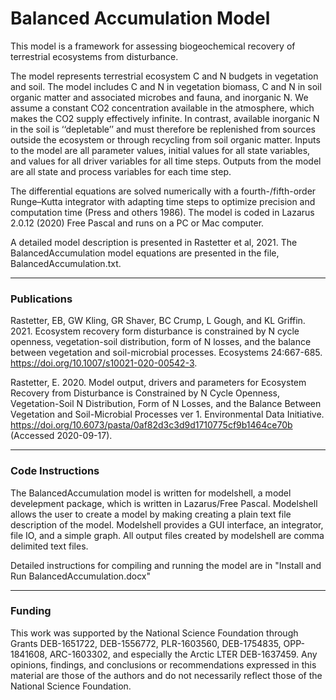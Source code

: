 # Balanced Accumulation Model
This model is a framework for assessing biogeochemical recovery of terrestrial ecosystems from disturbance. 

The model represents terrestrial ecosystem C and N budgets in vegetation and soil. The model includes C and N in vegetation biomass, C and N in soil organic matter and associated microbes and fauna, and inorganic N. We assume a constant CO2 concentration available in the atmosphere, which makes the CO2 supply effectively infinite. In contrast, available inorganic N in the soil is ‘‘depletable’’ and must therefore be replenished from sources outside the ecosystem or through recycling from soil organic matter.  Inputs to the model are all parameter values, initial values for all state variables, and values for all driver variables for all time steps. Outputs from the model are all state and process variables for each time step.

The differential equations are solved numerically with a fourth-/fifth-order Runge–Kutta integrator with adapting time steps to optimize precision and computation time (Press and others 1986). The model is coded in Lazarus 2.0.12 (2020) Free Pascal and runs on a PC or Mac computer.

A detailed model description is presented in Rastetter et al, 2021. The BalancedAccumulation model equations are presented in the file, BalancedAccumulation.txt.

--------------------------------------------------------------------------

### Publications 
Rastetter, EB, GW Kling, GR Shaver, BC Crump, L Gough, and KL Griffin. 2021. Ecosystem recovery form disturbance is constrained by N cycle openness, vegetation-soil distribution, form of N losses, and the balance between vegetation and soil-microbial processes. Ecosystems 24:667-685. https://doi.org/10.1007/s10021-020-00542-3.

Rastetter, E. 2020. Model output, drivers and parameters for Ecosystem Recovery from Disturbance is Constrained by N Cycle Openness, Vegetation-Soil N Distribution, Form of N Losses, and the Balance Between Vegetation and Soil-Microbial Processes ver 1. Environmental Data Initiative. https://doi.org/10.6073/pasta/0af82d3c3d9d1710775cf9b1464ce70b (Accessed 2020-09-17).

--------------------------------------------------------------------------
### Code Instructions 
The BalancedAccumulation model is written for modelshell, a model develepment package, which is written in Lazarus/Free Pascal. Modelshell allows the user to create a model by making creating a plain text file description of the model. Modelshell provides a GUI interface, an integrator, file IO, and a simple graph. All output files created by modelshell are comma delimited text files.

Detailed instructions for compiling and running the model are in "Install and Run BalancedAccumulation.docx"

--------------------------------
### Funding 
This work was supported by the National Science Foundation through Grants DEB-1651722, DEB-1556772, PLR-1603560, DEB-1754835, OPP-1841608, ARC-1603302, and especially the Arctic LTER DEB-1637459. Any opinions, findings, and conclusions or recommendations expressed in this material are those of the authors and do not necessarily
reflect those of the National Science Foundation.
